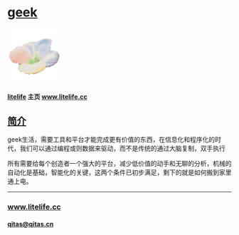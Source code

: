 ﻿# [geek](https://github.com/lite-life/geek) 

[![sites](litelife/litelife.png)](http://www.litelife.cc)

#### [litelife](https://github.com/lite-life/litelife) 主页 www.litelife.cc

## [简介](https://github.com/lite-life/geek/wiki) 

geek生活，需要工具和平台才能完成更有价值的东西，在信息化和程序化的时代，我们可以通过编程或则数据来驱动，而不是传统的通过大脑复制，双手执行

所有需要给每个创造者一个强大的平台，减少低价值的动手和无聊的分析，机械的自动化是基础，智能化的关键，这两个条件已初步满足，剩下的就是如何搬到家里通上电。



---

###  www.litelife.cc   
####  qitas@qitas.cn
